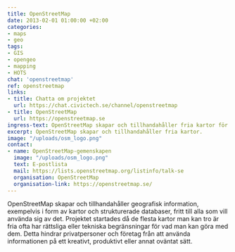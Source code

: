```yaml
---
title: OpenStreetMap
date: 2013-02-01 01:00:00 +02:00
categories:
- maps
- geo
tags:
- GIS
- opengeo
- mapping
- HOTS
chat: 'openstreetmap'
ref: openstreetmap
links:
- title: Chatta om projektet
  url: https://chat.civictech.se/channel/openstreetmap
- title: OpenStreetMap
  url: https://openstreetmap.se
ingress-text: OpenStreetMap skapar och tillhandahåller fria kartor för fri användning.
excerpt: OpenStreetMap skapar och tillhandahåller fria kartor.
image: "/uploads/osm_logo.png"
contact:
- name: OpenStreetMap-gemenskapen
  image: "/uploads/osm_logo.png"
  text: E-postlista
  mail: https://lists.openstreetmap.org/listinfo/talk-se
  organisation: OpenStreetMap
  organisation-link: https://openstreetmap.se/
---
```

OpenStreetMap skapar och tillhandahåller geografisk information, exempelvis i form av kartor och strukturerade databaser, fritt till alla som vill använda sig av det. Projektet startades då de flesta kartor man kan tro är fria ofta har rättsliga eller tekniska begränsningar för vad man kan göra med dem. Detta hindrar privatpersoner och företag från att använda informationen på ett kreativt, produktivt eller annat oväntat sätt.
